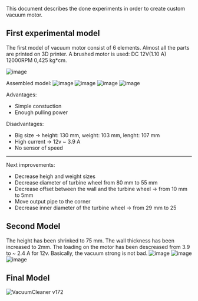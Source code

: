 This document describes the done experiments in order to create custom vacuum motor.

## First experimental model
The first model of vacuum motor consist of 6 elements. Almost all the parts are printed on 3D printer. A brushed motor is used: DC 12V(1.10 A) 12000RPM 0,425 kg*cm.

![image](https://user-images.githubusercontent.com/39415360/141312431-b7b5d5aa-9f0d-4dd7-a3db-c47cf404979d.png)

Assembled model:
![image](https://user-images.githubusercontent.com/39415360/141313108-ed363881-146c-425e-af63-1cf42458566f.png)
![image](https://user-images.githubusercontent.com/39415360/141313137-98834307-45a7-43a5-92d6-8bdb4071f1ff.png)
![image](https://user-images.githubusercontent.com/39415360/141313161-cd85fafb-951c-4d54-bf2e-e7acfa294a86.png)
![image](https://user-images.githubusercontent.com/39415360/141313228-57444d4d-fb4a-4730-8b9c-9480ef769b71.png)

Advantages:
* Simple constuction
* Enough pulling power

Disadvantages:
* Big size -> height: 130 mm, weight: 103 mm, lenght: 107 mm
* High current -> 12v ~ 3.9 A
* No sensor of speed
--------------

Next improvements:
* Decrease heigh and weight sizes
* Decrease diameter of turbine wheel from 80 mm to 55 mm
* Decrease offset between the wall and the turbine wheel -> from 10 mm to 5mm
* Move output pipe to the corner
* Decrease inner diameter of the turbine wheel -> from 29 mm to 25

## Second Model
The height has been shrinked to 75 mm. The wall thickness has been increased to 2mm. The loading on the motor has been descreased from 3.9 to ~ 2.4 A for 12v. Basically, the vacuum strong is not bad.
![image](https://user-images.githubusercontent.com/39415360/144293635-2f330d6c-0383-4d58-ae25-9a0f052ed7e9.png)
![image](https://user-images.githubusercontent.com/39415360/144293647-498b55bc-5ecc-4ac9-aeb6-c720ee8d6c83.png)
![image](https://user-images.githubusercontent.com/39415360/144293617-66a65e46-1d5e-451d-a9f0-47d76eb69617.png)

## Final Model
![VacuumCleaner v172](https://user-images.githubusercontent.com/39415360/186529397-a590aed9-84cf-456b-92f9-f1232a22e4a5.jpg)


